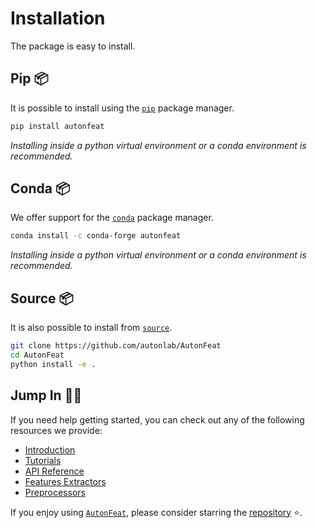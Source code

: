 <!-- 
Author(s): Dhruv Srikanth
Email(s): dsrikant (at) andrew (dot) cmu (dot) edu
Acknowledgements:
Copyright (c) 2023 Carnegie Mellon University, Auton Lab
This code is subject to the license terms contained in the code repo.
-->

# Installation

The package is easy to install.

## Pip 📦

It is possible to install using the [`pip`](https://pip.pypa.io/en/stable/getting-started/) package manager.

```bash
pip install autonfeat
```
*Installing inside a python virtual environment or a conda environment is recommended.*

## Conda 📦

We offer support for the [`conda`](https://docs.conda.io/en/latest/) package manager.

```bash
conda install -c conda-forge autonfeat
```
*Installing inside a python virtual environment or a conda environment is recommended.*

## Source 📦

It is also possible to install from [`source`](https://github.com/autonlab/AutonFeat).

```bash
git clone https://github.com/autonlab/AutonFeat
cd AutonFeat
python install -e .
```

## Jump In 🏊‍♂️

If you need help getting started, you can check out any of the following resources we provide:

- [Introduction](introduction.md)
- [Tutorials](../tutorials/tutorials.md)
- [API Reference](../api/api.md)
- [Features Extractors](../api/features.md)
- [Preprocessors](../api/preprocess/preprocess.md)

If you enjoy using [`AutonFeat`](../index.md), please consider starring the [repository](https://github.com/autonlab/AutonFeat) ⭐️.